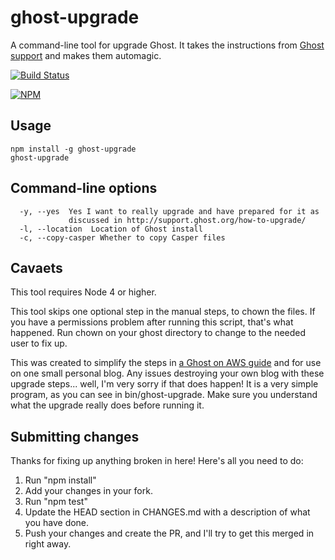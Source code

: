 # ghost-upgrade

A command-line tool for upgrade Ghost.  It takes the instructions from [Ghost support](http://support.ghost.org/how-to-upgrade/) and makes them automagic.

[![Build Status](https://secure.travis-ci.org/bdeitte/ghost-upgrade.png?branch=master)](http://travis-ci.org/bdeitte/ghost-upgrade)

[![NPM](https://nodei.co/npm/ghost-upgrade.png)](https://nodei.co/npm/ghost-upgrade/)

## Usage

```
npm install -g ghost-upgrade
ghost-upgrade
```

## Command-line options

```
  -y, --yes  Yes I want to really upgrade and have prepared for it as
             discussed in http://support.ghost.org/how-to-upgrade/
  -l, --location  Location of Ghost install
  -c, --copy-casper Whether to copy Casper files
```

## Cavaets

This tool requires Node 4 or higher.

This tool skips one optional step in the manual steps, to chown the files.  If you have a permissions problem after running this script, that's what happened.  Run chown on your ghost directory to change to the needed user to fix up.

This was created to simplify the steps in [a Ghost on AWS guide](https://github.com/bdeitte/ghost-on-aws) and for use on one small personal blog.  Any issues destroying your own blog with these upgrade steps... well, I'm very sorry if that does happen!  It is a very simple program, as you can see in bin/ghost-upgrade.  Make sure you understand what the upgrade really does before running it.

## Submitting changes

Thanks for fixing up anything broken in here! Here's all you need to do:

1. Run "npm install"
2. Add your changes in your fork.
3. Run "npm test"
4. Update the HEAD section in CHANGES.md with a description of what you have done.
5. Push your changes and create the PR, and I'll try to get this merged in right away.
